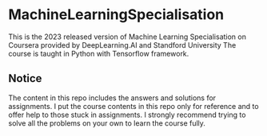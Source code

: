 # MachineLearningSpecialisation
This is the 2023 released version of Machine Learning Specialisation on Coursera provided by DeepLearning.AI and Standford University
The course is taught in Python with Tensorflow framework.


## Notice
The content in this repo includes the answers and solutions for assignments.
I put the course contents in this repo only for reference and to offer help to those stuck in assignments.
I strongly recommend trying to solve all the problems on your own to learn the course fully.
